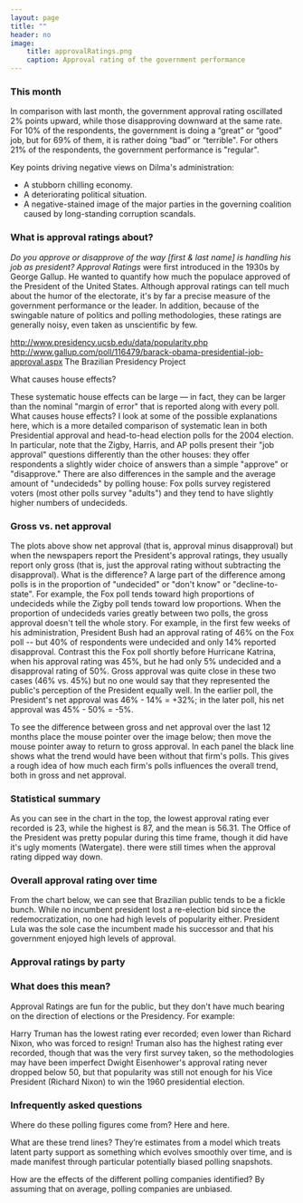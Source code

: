 ```yaml
---
layout: page
title: ""
header: no
image:
    title: approvalRatings.png
    caption: Approval rating of the government performance 
---
```



### This month 
 
In comparison with last month, the government approval rating oscillated 2% points upward, while those disapproving downward at the same rate. For 10% of the respondents, the government is doing a “great” or “good” job, but for 69% of them, it is rather doing “bad” or “terrible". For others 21% of the respondents, the government performance is "regular".

Key points driving negative views on Dilma's administration:
- A stubborn chilling economy.
- A deteriorating political situation.
- A negative-stained image of the major parties in the governing coalition caused by long-standing corruption scandals. 


### What is approval ratings about?
*Do you approve or disapprove of the way [first & last name] is handling his job as president?*
*Approval Ratings* were first introduced in the 1930s by George Gallup. He wanted to quantify how much the populace approved of the President of the United States. Although approval ratings can tell much about the humor of the electorate, it's by far a precise measure of the government performance or the leader. In addition, because of the swingable nature of politics and polling methodologies, these ratings are generally noisy, even taken as unscientific by few.

http://www.presidency.ucsb.edu/data/popularity.php
http://www.gallup.com/poll/116479/barack-obama-presidential-job-approval.aspx
The Brazilian Presidency Project


What causes house effects?

These systematic house effects can be large — in fact, they can be larger than the nominal "margin of error" that is reported along with every poll. What causes house effects? I look at some of the possible explanations here, which is a more detailed comparison of systematic lean in both Presidential approval and head-to-head election polls for the 2004 election. In particular, note that the Zigby, Harris, and AP polls present their "job approval" questions differently than the other houses: they offer respondents a slightly wider choice of answers than a simple "approve" or "disapprove." There are also differences in the sample and the average amount of "undecideds" by polling house: Fox polls survey registered voters (most other polls survey "adults") and they tend to have slightly higher numbers of undecideds. 

### Gross vs. net approval

The plots above show net approval (that is, approval minus disapproval) but when the newspapers report the President's approval ratings, they usually report only gross (that is, just the approval rating without subtracting the disapproval). What is the difference? A large part of the difference among polls is in the proportion of "undecided" or "don't know" or "decline-to-state". For example, the Fox poll tends toward high proportions of undecideds while the Zigby poll tends toward low proportions. When the proportion of undecideds varies greatly between two polls, the gross approval doesn't tell the whole story. For example, in the first few weeks of his administration, President Bush had an approval rating of 46% on the Fox poll -- but 40% of respondents were undecided and only 14% reported disapproval. Contrast this the Fox poll shortly before Hurricane Katrina, when his approval rating was 45%, but he had only 5% undecided and a disapproval rating of 50%. Gross approval was quite close in these two cases (46% vs. 45%) but no one would say that they represented the public's perception of the President equally well. In the earlier poll, the President's net approval was 46% - 14% = +32%; in the later poll, his net approval was 45% - 50% = -5%.

To see the difference between gross and net approval over the last 12 months place the mouse pointer over the image below; then move the mouse pointer away to return to gross approval. In each panel the black line shows what the trend would have been without that firm's polls. This gives a rough idea of how much each firm's polls influences the overall trend, both in gross and net approval. 

### Statistical summary

As you can see in the chart in the top, the lowest approval rating ever recorded is 23, while the highest is 87, and the mean is 56.31. 
The Office of the President was pretty popular during this time frame, though it did have it's ugly moments (Watergate).
there were still times when the approval rating dipped way down.

### Overall approval rating over time

From the chart below, we can see that Brazilian public tends to be a fickle bunch. While no incumbent president lost a re-election bid since the redemocratization, no one had high levels of popularity either. President Lula was the sole case the incumbent made his successor and that his government enjoyed high levels of approval. 

###  Approval ratings by party

### What does this mean?

Approval Ratings are fun for the public, but they don't have much bearing on the direction of elections or the Presidency. For example:

Harry Truman has the lowest rating ever recorded; even lower than Richard Nixon, who was forced to resign!
Truman also has the highest rating ever recorded, though that was the very first survey taken, so the methodologies may have been imperfect
Dwight Eisenhower's approval rating never dropped below 50, but that popularity was still not enough for his Vice President (Richard Nixon) to win the 1960 presidential election.



### Infrequently asked questions

Where do these polling figures come from? Here and here.

What are these trend lines? They’re estimates from a model which treats latent party support as something which evolves smoothly over time, and is made manifest through particular potentially biased polling snapshots.

How are the effects of the different polling companies identified? By assuming that on average, polling companies are unbiased.